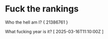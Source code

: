 # Fuck the rankings

Who the hell am I?
{ 21386761 }

What fucking year is it?
[ 2025-03-16T11:10:00Z ]
